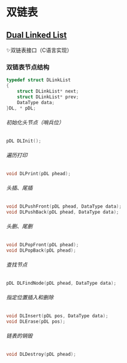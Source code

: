 # 双链表
## [Dual Linked List](https://github.com/AkashiNeko/DataStructure/tree/main/Dual_Linked_List)

✨双链表接口（C语言实现）

### 双链表节点结构
~~~c
typedef struct DLinkList
{
	struct DLinkList* next;
	struct DLinkList* prev;
	DataType data;
}DL, * pDL;
~~~

###### 初始化头节点（哨兵位）
~~~c
pDL DLInit();
~~~

###### 遍历打印
~~~c
void DLPrint(pDL phead);
~~~

###### 头插、尾插
~~~c
void DLPushFront(pDL phead, DataType data);
void DLPushBack(pDL phead, DataType data);
~~~

###### 头删、尾删
~~~c
void DLPopFront(pDL phead);
void DLPopBack(pDL phead);
~~~

###### 查找节点
~~~c
pDL DLFindNode(pDL phead, DataType data);
~~~

###### 指定位置插入和删除
~~~c
void DLInsert(pDL pos, DataType data);
void DLErase(pDL pos);
~~~

###### 链表的销毁
~~~c
void DLDestroy(pDL phead);
~~~